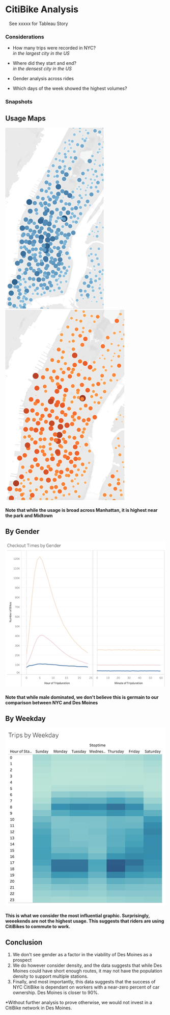# CitiBike Analysis
&nbsp;&nbsp; See xxxxx for Tableau Story

### Considerations

 - How many trips were recorded in NYC? <br>
*in the largest city in the US*

 - Where did they start and end? <br>
*in the densest city in the US*

 - Gender analysis across rides

 - Which days of the week showed the highest volumes?

### Snapshots

## Usage Maps

![Alt text](https://github.com/Goddard310/bikesharing/blob/main/Images/Starting%20Points.png) ![Alt text](https://github.com/Goddard310/bikesharing/blob/main/Images/Ending%20Points.png)

#### Note that while the usage is broad across Manhattan, it is highest near the park and Midtown

## By Gender 

![Alt text](https://github.com/Goddard310/bikesharing/blob/main/Images/Checkout%20Times%20by%20Gender.png)

#### Note that while male dominated, we don't believe this is germain to our comparison between NYC and Des Moines

## By Weekday

![Alt text](https://github.com/Goddard310/bikesharing/blob/main/Images/Trips%20by%20Weekday.png)

#### This is what we consider the most influential graphic.  Surprisingly, weeekends are not the highest usage.  This suggests that riders are using CitiBikes to commute to work.

## Conclusion

1. We don't see gender as a factor in the viability of Des Moines as a prospect
2. We do however consider density, and the data suggests that while Des Moines could have short enough routes, it may not have the population density to support multiple stations.
3. Finally, and most importantly, this data suggests that the success of NYC CitiBike is dependant on workers with a near-zero percent of car ownership.  Des Moines is closer to 90%.  

*Without further analysis to prove otherwise, we would not invest in a CitiBike network in Des Moines. 
